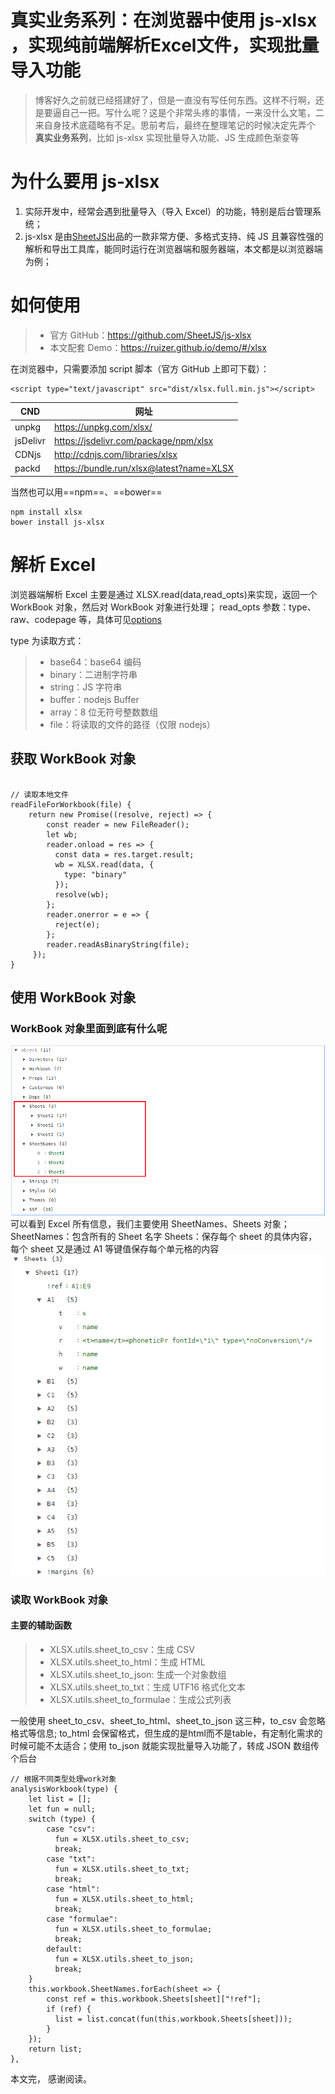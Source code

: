 # 真实业务系列：在浏览器中使用 js-xlsx ，实现纯前端解析Excel文件，实现批量导入功能

> 博客好久之前就已经搭建好了，但是一直没有写任何东西。这样不行啊，还是要逼自己一把。写什么呢？这是个非常头疼的事情，一来没什么文笔，二来自身技术底蕴略有不足。思前考后，最终在整理笔记的时候决定先弄个 **真实业务系列**，比如 js-xlsx 实现批量导入功能、JS 生成颜色渐变等

<!-- more -->

# 为什么要用 js-xlsx

1. 实际开发中，经常会遇到批量导入（导入 Excel）的功能，特别是后台管理系统；
2. js-xlsx 是由[SheetJS](https://sheetjs.com/)出品的一款非常方便、多格式支持、纯 JS 且兼容性强的解析和导出工具库，能同时运行在浏览器端和服务器端，本文都是以浏览器端为例；

# 如何使用

> - 官方 GitHub：https://github.com/SheetJS/js-xlsx
> - 本文配套 Demo：https://ruizer.github.io/demo/#/xlsx

在浏览器中，只需要添加 script 脚本（官方 GitHub 上即可下载）：

```
<script type="text/javascript" src="dist/xlsx.full.min.js"></script>
```

| CND      | 网址                                     |
| -------- | ---------------------------------------- |
| unpkg    | https://unpkg.com/xlsx/                  |
| jsDelivr | https://jsdelivr.com/package/npm/xlsx    |
| CDNjs    | http://cdnjs.com/libraries/xlsx          |
| packd    | https://bundle.run/xlsx@latest?name=XLSX |

当然也可以用==npm==、==bower==

```
npm install xlsx
bower install js-xlsx
```

# 解析 Excel

浏览器端解析 Excel 主要是通过 XLSX.read(data,read_opts)来实现，返回一个 WorkBook 对象，然后对 WorkBook 对象进行处理；
read_opts 参数：type、raw、codepage 等，具体可见[options](https://github.com/SheetJS/js-xlsx#parsing-options)

type 为读取方式：

> - base64：base64 编码
> - binary：二进制字符串
> - string：JS 字符串
> - buffer：nodejs Buffer
> - array：8 位无符号整数数组
> - file：将读取的文件的路径（仅限 nodejs）

## 获取 WorkBook 对象

```

// 读取本地文件
readFileForWorkbook(file) {
    return new Promise((resolve, reject) => {
        const reader = new FileReader();
        let wb;
        reader.onload = res => {
          const data = res.target.result;
          wb = XLSX.read(data, {
            type: "binary"
          });
          resolve(wb);
        };
        reader.onerror = e => {
          reject(e);
        };
        reader.readAsBinaryString(file);
     });
}
```

## 使用 WorkBook 对象

### WorkBook 对象里面到底有什么呢

![image](../../images/old/xlsx1.png)
可以看到 Excel 所有信息，我们主要使用 SheetNames、Sheets 对象；
SheetNames：包含所有的 Sheet 名字
Sheets：保存每个 sheet 的具体内容，每个 sheet 又是通过 A1 等键值保存每个单元格的内容
![image](../../images/old/xlsx2.png)

### 读取 WorkBook 对象

#### 主要的辅助函数

> - XLSX.utils.sheet_to_csv：生成 CSV
> - XLSX.utils.sheet_to_html：生成 HTML
> - XLSX.utils.sheet_to_json: 生成一个对象数组
> - XLSX.utils.sheet_to_txt：生成 UTF16 格式化文本
> - XLSX.utils.sheet_to_formulae：生成公式列表

一般使用 sheet_to_csv、sheet_to_html、sheet_to_json 这三种，to_csv 会忽略格式等信息; to_html 会保留格式，但生成的是html而不是table，有定制化需求的时候可能不太适合；使用 to_json 就能实现批量导入功能了，转成 JSON 数组传个后台

```
// 根据不同类型处理work对象
analysisWorkbook(type) {
    let list = [];
    let fun = null;
    switch (type) {
        case "csv":
          fun = XLSX.utils.sheet_to_csv;
          break;
        case "txt":
          fun = XLSX.utils.sheet_to_txt;
          break;
        case "html":
          fun = XLSX.utils.sheet_to_html;
          break;
        case "formulae":
          fun = XLSX.utils.sheet_to_formulae;
          break;
        default:
          fun = XLSX.utils.sheet_to_json;
          break;
    }
    this.workbook.SheetNames.forEach(sheet => {
        const ref = this.workbook.Sheets[sheet]["!ref"];
        if (ref) {
          list = list.concat(fun(this.workbook.Sheets[sheet]));
        }
    });
    return list;
},
```

<!-- <html>
    <body>
      <a href="javascript:;" id="demo-view" onclick="openDemo">demo预览</a> 
      <iframe src="https://ruizer.github.io/demo/#/xlsx" width="100%" height="500px" id="demo-ifame"></iframe>
      <script type="text/javascript">
        function openDemo() {
          console.log('ddddd');
        }
     </script>
</body>
</html> -->

本文完， 感谢阅读。
